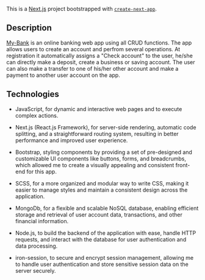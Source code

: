 This is a [Next.js](https://nextjs.org/) project bootstrapped with [`create-next-app`](https://github.com/vercel/next.js/tree/canary/packages/create-next-app).

## Description

[My-Bank](https://my-bank-six.vercel.app/) is an online banking web app using all CRUD functions.
The app allows users to create an account and perfrom several operations. At registration it automatically assigns a "Check account" to the user, he/she can directly make a deposit, create a business or saving account.
The user can also make a transfer to one of his/her other account and make a payment to another user account on the app.

## Technologies

- JavaScript, for dynamic and interactive web pages and to execute complex actions.

- Next.js (React.js Framework), for server-side rendering, automatic code splitting, and a straightforward routing system, resulting in better performance and improved user experience.

- Bootstrap, styling components by providing a set of pre-designed and customizable UI components like buttons, forms, and breadcrumbs, which allowed me to create a visually appealing and consistent front-end for this app.

- SCSS, for a more organized and modular way to write CSS, making it easier to manage styles and maintain a consistent design across the application.

- MongoDb, for a flexible and scalable NoSQL database, enabling efficient storage and retrieval of user account data, transactions, and other financial information.

- Node.js, to build the backend of the application with ease, handle HTTP requests, and interact with the database for user authentication and data processing.

- iron-session, to secure and encrypt session management, allowing me to handle user authentication and store sensitive session data on the server securely.
